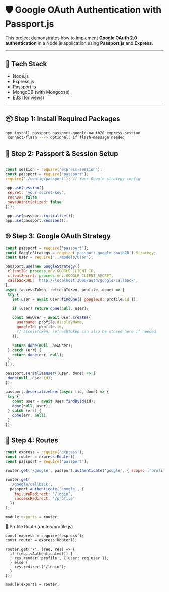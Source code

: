 # 🛡️ Google OAuth Authentication with Passport.js

This project demonstrates how to implement **Google OAuth 2.0 authentication** in a Node.js application using **Passport.js** and **Express**.

---

## 🚀 Tech Stack

- Node.js
- Express.js
- Passport.js
- MongoDB (with Mongoose)
- EJS (for views)

---

## 📦 Step 1: Install Required Packages

```bash
npm install passport passport-google-oauth20 express-session 
 connect-flash ---> optional, if flash-message needed
 ```

 ## 🔐 Step 2: Passport & Session Setup

 ``` index.js / server.js

const session = require('express-session');
const passport = require('passport');
require('./config/passport'); // Your Google strategy config

app.use(session({
  secret: 'your-secret-key',
  resave: false,
  saveUninitialized: false
}));

app.use(passport.initialize());
app.use(passport.session());

 ```

 ## 🌐 Step 3: Google OAuth Strategy

 ``` config/passport.js
 const passport = require('passport');
const GoogleStrategy = require('passport-google-oauth20').Strategy;
const User = require('../models/User');

passport.use(new GoogleStrategy({
  clientID: process.env.GOOGLE_CLIENT_ID,
  clientSecret: process.env.GOOGLE_CLIENT_SECRET,
  callbackURL: 'http://localhost:3000/auth/google/callback',
},
async (accessToken, refreshToken, profile, done) => {
  try {
    let user = await User.findOne({ googleId: profile.id });

    if (user) return done(null, user);

    const newUser = await User.create({
      username: profile.displayName,
      googleId: profile.id,
      // accessToken, refreshToken can also be stored here if needed
    });

    return done(null, newUser);
  } catch (err) {
    return done(err, null);
  }
}));

passport.serializeUser((user, done) => {
  done(null, user.id);
});

passport.deserializeUser(async (id, done) => {
  try {
    const user = await User.findById(id);
    done(null, user);
  } catch (err) {
    done(err, null);
  }
});
```

## 📁 Step 4: Routes

``` routes/auth.js
const express = require('express');
const router = express.Router();
const passport = require('passport');

router.get('/google', passport.authenticate('google', { scope: ['profile'] }));

router.get(
  '/google/callback',
  passport.authenticate('google', {
    failureRedirect: '/login',
    successRedirect: '/profile'
  })
);

module.exports = router;
```

👤 Profile Route (routes/profile.js)

```
const express = require('express');
const router = express.Router();

router.get('/', (req, res) => {
  if (req.isAuthenticated()) {
    res.render('profile', { user: req.user });
  } else {
    res.redirect('/login');
  }
});

module.exports = router;

```